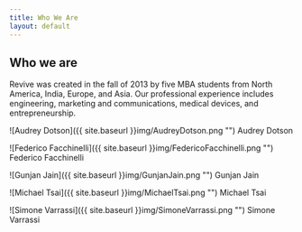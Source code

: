 ```yaml
---
title: Who We Are
layout: default
---
```

<h2>Who we are</h2>

Revive was created in the fall of 2013 by five MBA students from North America, India, Europe, and Asia.  Our professional experience includes engineering, marketing and communications, medical devices, and entrepreneurship.

![Audrey Dotson]({{ site.baseurl }}img/AudreyDotson.png "")
Audrey Dotson

![Federico Facchinelli]({{ site.baseurl }}img/FedericoFacchinelli.png "")
Federico Facchinelli

![Gunjan Jain]({{ site.baseurl }}img/GunjanJain.png "")
Gunjan Jain

![Michael Tsai]({{ site.baseurl }}img/MichaelTsai.png "")
Michael Tsai

![Simone Varrassi]({{ site.baseurl }}img/SimoneVarrassi.png "")
Simone Varrassi